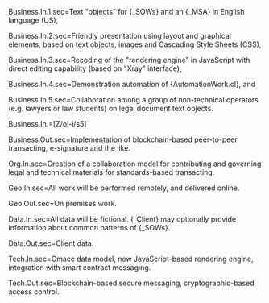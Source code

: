 Business.In.1.sec=Text "objects" for {_SOWs} and an {_MSA} in English language (US),

Business.In.2.sec=Friendly presentation using layout and graphical elements, based on text objects, images and Cascading Style Sheets (CSS),

Business.In.3.sec=Recoding of the "rendering engine" in JavaScript with direct editing capability (based on "Xray" interface),

Business.In.4.sec=Demonstration automation of {AutomationWork.cl}, and

Business.In.5.sec=Collaboration among a group of non-technical operators (e.g. lawyers or law students) on legal document text objects.

Business.In.=[Z/ol-i/s5] 

Business.Out.sec=Implementation of blockchain-based peer-to-peer transacting, e-signature and the like. 
 
Org.In.sec=Creation of a collaboration model for contributing and governing legal and technical materials for standards-based transacting.

Geo.In.sec=All work will be performed remotely, and delivered online.

Geo.Out.sec=On premises work.

Data.In.sec=All data will be fictional.  {_Client} may optionally provide information about common patterns of {_SOWs}.

Data.Out.sec=Client data.

Tech.In.sec=Cmacc data model, new JavaScript-based rendering engine, integration with smart contract messaging. 

Tech.Out.sec=Blockchain-based secure messaging, cryptographic-based access control.  
